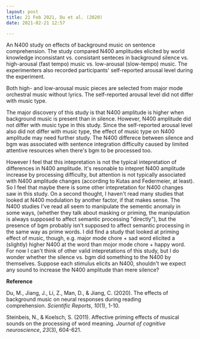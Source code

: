 ```yaml
---
layout: post
title: 21 Feb 2021, Du et al. (2020)
date: 2021-02-21 12:57

---
```

<!-- wp:paragraph -->
<p>An N400 study on effects of background music on sentence comprehension. The study compared N400 amplitudes elicited by world knowledge inconsistant vs. consistant senteces in background silence vs. high-arousal (fast tempo) music vs. low-arousal (slow-tempo) music. The experimenters also recorded participants' self-reported arousal level during the experiment. </p>
<!-- /wp:paragraph -->

<!-- wp:paragraph -->
<p>Both high- and low-arousal music pieces are selected from major mode orchestral music without lyrics. The self-reported arousal level did not differ with music type.</p>
<!-- /wp:paragraph -->

<!-- wp:paragraph -->
<p>The major discovery of this study is that N400 amplitude is higher when background music is present than in silence. However, N400 amplitude did not differ with music type in this study. Since the self-reported arousal level also did not differ with music type, the effect of music type on N400 amplitude may need further study. The N400 differece between silence and bgm was associated with sentence integration difficulty caused by limited attentive resources when there's bgm to be processed too. </p>
<!-- /wp:paragraph -->

<!-- wp:paragraph -->
<p>However I feel that this intepretation is not the typical intepretation of differences in N400 amplitude. It's resonable to intepret N400 amplitude increase by processing difficulty, but attention is not typically associated with N400 amplitude changes (according to Kutas and Federmeier, at least). So I feel that maybe there is some other intepretation for N400 changes saw in this study.  On a second thought, I haven't read many studies that looked at N400 modulation by another factor, if that makes sense. The N400 studies I've read all seem to manipulate the sementic anomaly in some ways, (whether they talk about masking or priming, the manipulation is always supposed to affect semantic processing "directly"), but the presence of bgm probably isn't supposed to affect semantic processing in the same way as prime words. I did find a study that looked at priming effect of music, though, e.g. major mode chore + sad word elicited a (slightly) higher N400 at the word than mojor mode chore + happy word. For now I can't think of other valid intepretations of this study, but I do wonder whether the silence vs. bgm did something to the N400 by themselves. Suppose each stimulus elicits an N400, shouldn't we expect any sound to increase the N400 amplitude than mere silence?</p>
<!-- /wp:paragraph -->

<!-- wp:paragraph -->
<p><strong>Reference</strong></p>
<!-- /wp:paragraph -->

<!-- wp:paragraph -->
<p>Du, M., Jiang, J., Li, Z., Man, D., &amp; Jiang, C. (2020). The effects of background music on neural responses during reading comprehension. <em>Scientific Reports</em>, <em>10</em>(1), 1-10.</p>
<!-- /wp:paragraph -->

<!-- wp:paragraph -->
<p>Steinbeis, N., &amp; Koelsch, S. (2011). Affective priming effects of musical sounds on the processing of word meaning. <em>Journal of cognitive neuroscience</em>, <em>23</em>(3), 604-621.</p>
<!-- /wp:paragraph -->

